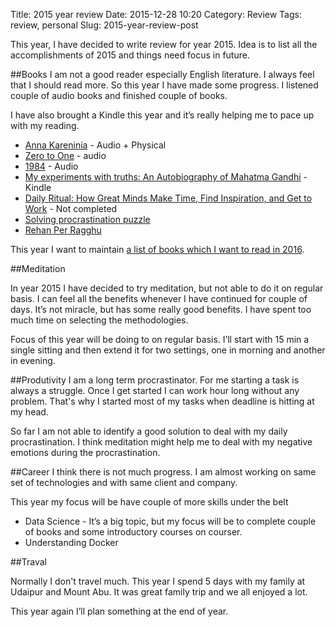 Title: 2015 year review
Date: 2015-12-28 10:20
Category: Review
Tags: review, personal
Slug: 2015-year-review-post

This year, I have decided to write review for year 2015. Idea is to list all the accomplishments of 2015 and things need focus in future.


##Books 
I am not a good reader especially English literature.  I always feel that I should read more. So this year I have made some progress. I listened couple of audio books and finished couple of books.

I have also brought a Kindle this year and it’s really helping me to pace up with my reading.

- [Anna Kareninia](http://amzn.to/1PG8Kl7, "Anna Kareninia") - Audio + Physical
- [Zero to One](http://amzn.to/1PG8YJ8, "Zero to One") - audio
- [1984](http://amzn.to/1TsEJez, "1984 by George Orwell") - Audio
- [My experiments with truths: An Autobiography of Mahatma Gandhi](http://amzn.to/1PG9aIs, "An Autobiography of Mahatma Gandhi") - Kindle
- [Daily Ritual: How Great Minds Make Time, Find Inspiration, and Get to Work]("http://amzn.to/20yQZfx")  - Not completed 
- [Solving procrastination puzzle]("http://amzn.to/20yR0Af")
- [Rehan Per Ragghu](http://amzn.to/1m35A3q)

This year I want to maintain
[a list of books which I want to read in 2016]({filename}/book-reading-list-for-2016.md).

##Meditation

In year 2015 I have decided to try meditation, but not able to do it on regular basis. I can feel all the benefits whenever I have continued for couple of days. It’s not miracle, but has some really good benefits. I have spent too much time on selecting the methodologies.

Focus of this year will be doing to on regular basis. I’ll start with 15 min a single sitting and then extend it for two settings, one in morning and another in evening.


##Produtivity
I am a long term procrastinator. For me starting a task is always a struggle. Once I get started I can work hour long without any problem. That's why I started most of my tasks when deadline is hitting at my head.

So far I am not able to identify a good solution to deal with my daily procrastination. I think meditation might help me to deal with my negative emotions during the procrastination.


##Career
I think there is not much progress. I am almost working on same set of technologies and with same client and company. 

This year my focus will be have couple of more skills under the belt
- Data Science - It’s a big topic, but my focus will be to complete couple of books and some introductory courses on courser.
- Understanding Docker 



##Traval

Normally I don't travel much. This year I spend 5 days with my family at Udaipur and Mount Abu. It was great family trip and we all enjoyed a lot.

This year again I’ll plan something at the end of year.


